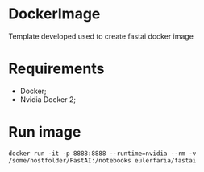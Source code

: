 # DockerImage
Template developed used to create fastai docker image 

# Requirements

- Docker;
- Nvidia Docker 2;

# Run image

```
docker run -it -p 8888:8888 --runtime=nvidia --rm -v /some/hostfolder/FastAI:/notebooks eulerfaria/fastai
```
